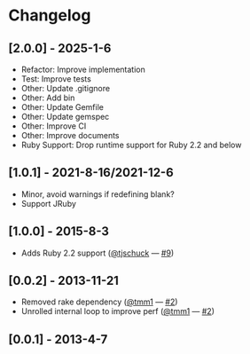 # Changelog

## [2.0.0] - 2025-1-6

- Refactor: Improve implementation
- Test: Improve tests
- Other: Update .gitignore
- Other: Add bin
- Other: Update Gemfile
- Other: Update gemspec
- Other: Improve CI
- Other: Improve documents
- Ruby Support: Drop runtime support for Ruby 2.2 and below

## [1.0.1] - 2021-8-16/2021-12-6

- Minor, avoid warnings if redefining blank?
- Support JRuby

## [1.0.0] - 2015-8-3

- Adds Ruby 2.2 support ([@tjschuck](https://github.com/tjschuck) — [#9](https://github.com/SamSaffron/fast_blank/pull/9))

## [0.0.2] - 2013-11-21

- Removed rake dependency ([@tmm1](https://github.com/tmm1) — [#2](https://github.com/SamSaffron/fast_blank/pull/2))
- Unrolled internal loop to improve perf ([@tmm1](https://github.com/tmm1) — [#2](https://github.com/SamSaffron/fast_blank/pull/2))

## [0.0.1] - 2013-4-7
